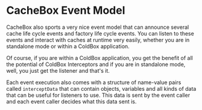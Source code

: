 # CacheBox Event Model

CacheBox also sports a very nice event model that can announce several cache life cycle events and factory life cycle events. You can listen to these events and interact with caches at runtime very easily, whether you are in standalone mode or within a ColdBox application. 

Of course, if you are within a ColdBox application, you get the benefit of all the potential of ColdBox Interceptors and if you are in standalone mode, well, you just get the listener and that's it. 

Each event execution also comes with a structure of name-value pairs called `interceptData` that can contain objects, variables and all kinds of data that can be useful for listeners to use. This data is sent by the event caller and each event caller decides what this data sent is.


